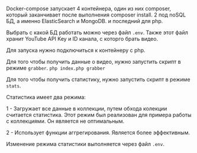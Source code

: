 Docker-compose запускает 4 контейнера, один из них composer, который заканчивает после выполнения composer install.
2 под noSQL БД, а именно ElasticSearch и MongoDB. и последний для php.

Выбрать с какой БД работать можно через файл ```.env```. Также этот файл хранит YouTube API Key и ID канала, с которго брать видео.

Для запуска нужно подключиться к контейнеру с php. 

Для того чтобы получить данные о видео, нужно запустить скрипт в режиме ```grabber```.
```php index.php grabber```

Для того чтобы получить статистику, нужно запустить скрипт в режиме ```stats```.

Статистика имеет два режима:

1 - Загружает все данные в коллекции, путем обхода колекции считается статистика. Этот режим был реализован для примера работы с коллекциями. Он является не оптимальным.

2 - Использует функции аггрегирования. Является более эффективным.

Изменение режима статистики выполняется через файл ```.env```.

